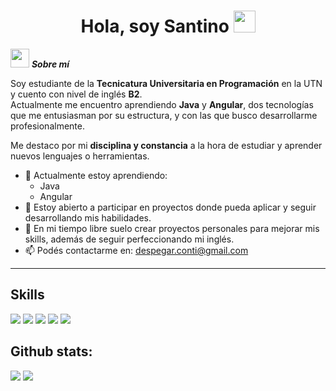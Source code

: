 <h1 align="center"><b>Hola, soy Santino</b> <img src="https://media.giphy.com/media/hvRJCLFzcasrR4ia7z/giphy.gif" width="35"></h1>

<img src="https://media.giphy.com/media/ObNTw8Uzwy6KQ/giphy.gif" width="30px">&nbsp;***Sobre mí***

Soy estudiante de la **Tecnicatura Universitaria en Programación** en la UTN y cuento con nivel de inglés **B2**.  
Actualmente me encuentro aprendiendo **Java** y **Angular**, dos tecnologías que me entusiasman por su estructura, y con las que busco desarrollarme profesionalmente.

Me destaco por mi **disciplina y constancia** a la hora de estudiar y aprender nuevos lenguajes o herramientas.

- 🌱 Actualmente estoy aprendiendo:
  - Java
  - Angular
- 💼 Estoy abierto a participar en proyectos donde pueda aplicar y seguir desarrollando mis habilidades.
- 🧠 En mi tiempo libre suelo crear proyectos personales para mejorar mis skills, además de seguir perfeccionando mi inglés.
- 📫 Podés contactarme en: <a href="mailto:despegar.conti@gmail.com">despegar.conti@gmail.com</a>

---

## Skills

<span>
  <img src="https://img.shields.io/badge/Angular-DD0031?style=for-the-badge&logo=angular&logoColor=white" />
  <img src="https://img.shields.io/badge/React-61DAFB?style=for-the-badge&logo=react&logoColor=black" />
  <img src="https://img.shields.io/badge/Java-ED8B00?style=for-the-badge&logo=java&logoColor=white" />
  <img src="https://img.shields.io/badge/TypeScript-007ACC?style=for-the-badge&logo=typescript&logoColor=white" />
  <img src="https://img.shields.io/badge/SQL-4479A1?style=for-the-badge&logo=mysql&logoColor=white" />
</span>

<h2>Github stats:</h2> 

[![](https://github-readme-stats.vercel.app/api?username=tinoz2&show_icons=true&theme=tokyonight&hide_border=true&locale=en)](https://github.com/tinoz2)
[![](https://github-readme-streak-stats.herokuapp.com/?user=tinoz2&theme=material-palenight)](https://github.com/tinoz2)
</div>
